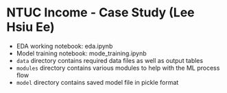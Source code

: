 # NTUC Income - Case Study (Lee Hsiu Ee)

- EDA working notebook: eda.ipynb
- Model training notebook: mode_training.ipynb
- `data` directory contains required data files as well as output tables
- `modules` directory contains various modules to help with the ML process flow
- `model` directory contains saved model file in pickle format